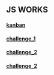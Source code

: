 ## JS WORKS
#### [kanban](https://cn-c-works.vercel.app)
#### [challenge_1](https://cn-c-works-jelq.vercel.app) 
#### [challenge_2](https://cn-c-works-krjb.vercel.app)
#### [challenge_2](https://cn-c-works-y5ya.vercel.app)
